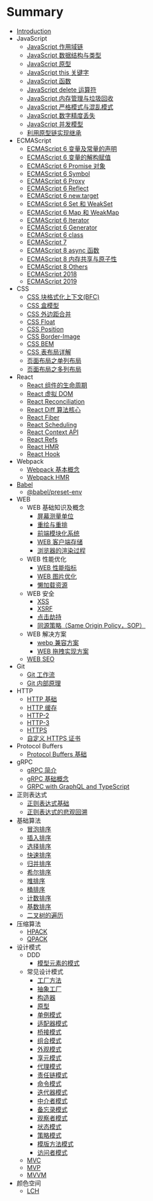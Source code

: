 # Summary

- [Introduction](README.md)
- JavaScript
  - [JavaScript 作用域链](javascript/javascript-zuo-yong-yu-lian.md)
  - [JavaScript 数据结构与类型](javascript/javascript-data-type.md)
  - [JavaScript 原型](javascript/javascript-yuan-xing.md)
  - [JavaScript this 关键字](javascript/javascript-this-guan-jian-zi.md)
  - [JavaScript 函数](javascript/javascript-han-shu.md)
  - [JavaScript delete 运算符](javascript/javascript-delete-yun-suan-fu.md)
  - [JavaScript 内存管理与垃圾回收](javascript/javascript-nei-cun-guan-li-yu-la-ji-hui-shou.md)
  - [JavaScript 严格模式与混乱模式](javascript/javascript-yan-ge-mo-shi-yu-hun-luan-mo-shi.md)
  - [JavaScript 数字精度丢失](javascript/javascript-numeric-precision.md)
  - [JavaScript 并发模型](javascript/javascript-bing-fa-mo-xing.md)
  - [利用原型链实现继承](javascript/li-yong-yuan-xing-lian-shi-xian-ji-cheng.md)
- ECMAScript
  - [ECMAScript 6 变量及常量的声明](ecmascript/ecmascript-6-bian-liang-ji-chang-liang-de-sheng-ming.md)
  - [ECMAScript 6 变量的解构赋值](ecmascript/ecmascript-6-bian-liang-de-jie-gou-fu-zhi.md)
  - [ECMAScript 6 Promise 对象](ecmascript/ecmascript-6-promise-dui-xiang.md)
  - [ECMAScript 6 Symbol](ecmascript/ecmascript-6-symbol.md)
  - [ECMAScript 6 Proxy](ecmascript/ecmascript-6-proxy.md)
  - [ECMAScript 6 Reflect](ecmascript/ecmascript-6-reflect.md)
  - [ECMAScript 6 new.target](ecmascript/ecmascript-6-newtarget.md)
  - [ECMAScript 6 Set 和 WeakSet](ecmascript/ecmascript-6-set-he-weakset.md)
  - [ECMAScript 6 Map 和 WeakMap](ecmascript/ecmascript-6-map-he-weakmap.md)
  - [ECMAScript 6 Iterator](ecmascript/ecmascript-6-iterator.md)
  - [ECMAScript 6 Generator](ecmascript/ecmascript-6-generator.md)
  - [ECMAScript 6 class](ecmascript/ecmascript-6-class.md)
  - [ECMAScript 7](ecmascript/ecmascript-7.md)
  - [ECMAScript 8 async 函数](ecmascript/ecmascript-8-async-han-shu.md)
  - [ECMAScript 8 内存共享与原子性](ecmascript/ecmascript-8-nei-cun-gong-xiang-yu-yuan-zi-xing.md)
  - [ECMAScript 8 Others](ecmascript/ecmascript-8-others.md)
  - [ECMAScript 2018](ecmascript/ecmascript-2018.md)
  - [ECMAScript 2019](ecmascript/ecmascript-2019.md)
- CSS
  - [CSS 块格式化上下文(BFC)](css/css-bfc.md)
  - [CSS 盒模型](css/css-box-model.md)
  - [CSS 外边距合并](css/css-wai-bian-ju-he-bing.md)
  - [CSS Float](css/css-float.md)
  - [CSS Position](css/css-position.md)
  - [CSS Border-Image](css/css-border-image.md)
  - [CSS BEM](css/css-bem.md)
  - [CSS 表布局详解](css/css-table-layout.md)
  - [页面布局之单列布局](css/dan-lie-bu-ju.md)
  - [页面布局之多列布局](css/multiple-columns-layout.md)
- React
  - [React 组件的生命周期](react/react-zu-jian-de-sheng-ming-zhou-qi.md)
  - [React 虚拟 DOM](react/react-vdom.md)
  - [React Reconciliation](react/react-reconciliation.md)
  - [React Diff 算法核心](react/react-diff-algorithm.md)
  - [React Fiber](react/react-fiber.md)
  - [React Scheduling](react/react-scheduling.md)
  - [React Context API](react/react-context-api.md)
  - [React Refs](react/react-refs.md)
  - [React HMR](react/react-hmr.md)
  - [React Hook](react/react-hook.md)
- Webpack
  - [Webpack 基本概念](webpack/webpack-concepts.md)
  - [Webpack HMR](webpack/webpack-hmr.md)
- [Babel](babel/intro.md)
  - [@babel/preset-env](babel/babel-preset-env.md)
- WEB
  - WEB 基础知识及概念
    - [屏幕测量单位](web/measure-unit-of-screen.md)
    - [重绘与重排](web/re-paint-and-re-flow.md)
    - [前端模块化系统](web/module-system.md)
    - [WEB 客户端存储](web/web-browser-storage.md)
    - [浏览器的渲染过程](web/web-browser-render.md)
  - WEB 性能优化
    - [WEB 性能指标](web/performance/performance-metrics.md)
    - [WEB 图片优化](web/performance/optimize-image.md)
    - [懒加载资源](web/performance/lazy-loading.md)
  - WEB 安全
    - [XSS](web/security/xss.md)
    - [XSRF](web/security/XSRF.md)
    - [点击劫持](web/security/click-jacking.md)
    - [同源策略（Same Origin Policy，SOP）](web/security/same-origin-policy.md)
  - WEB 解决方案
    - [webp 兼容方案](web/solution/webp-compatibility.md)
    - [WEB 拖拽实现方案](web/solution/drag-solution.md)
  - [WEB SEO](web/web-seo.md)
- Git
  - [Git 工作流](git/git-gong-zuo-liu.md)
  - [Git 内部原理](/git/git-internals.md)
- HTTP
  - [HTTP 基础](http/http-basic.md)
  - [HTTP 缓存](http/http-cache.md)
  - [HTTP-2](/http/http2.md)
  - [HTTP-3](/http/http3.md)
  - [HTTPS](/http/https.md)
  - [自定义 HTTPS 证书](/http/https-ca.md)
- Protocol Buffers
  - [Protocol Buffers 基础](/protocol-buffers/protocol-buffers-basic.md)
- gRPC
  - [gRPC 简介](grpc/grpc-overview.md)
  - [gRPC 基础概念](grpc/grpc-concepts.md)
  - [GRPC with GraphQL and TypeScript](/grpc/grpc-with-graphql-and-TypeScript.md)
- 正则表达式
  - [正则表达式基础](regexp/regexp-base.md)
  - [正则表达式的悲观回溯](regexp/regexp-pessimistic-backtracking.md)
- 基础算法
  - [冒泡排序](basic-algorithm/mao-pao-pai-xu.md)
  - [插入排序](basic-algorithm/cha-ru-pai-xu.md)
  - [选择排序](basic-algorithm/xuan-ze-pai-xu.md)
  - [快速排序](basic-algorithm/quick-sort.md)
  - [归并排序](basic-algorithm/gui-bing-pai-xu.md)
  - [希尔排序](basic-algorithm/xi-er-pai-xu.md)
  - [堆排序](basic-algorithm/dui-pai-xu.md)
  - [桶排序](basic-algorithm/tong-pai-xu.md)
  - [计数排序](basic-algorithm/ji-shu-pai-xu.md)
  - [基数排序](basic-algorithm/radix-sort.md)
  - [二叉树的遍历](basic-algorithm/er-cha-shu-de-bian-li.md)
- 压缩算法
  - [HPACK](compression-algorithm/hpack.md)
  - [QPACK](compression-algorithm/qpack.md)
- 设计模式
  - DDD
    - [模型元素的模式](./design-pattern/domain-driven-design/patterns-of-model-elements.md)
  - 常见设计模式
    - [工厂方法](./design-pattern/factory-method.md)
    - [抽象工厂](./design-pattern/abstract-factory.md)
    - [构造器](./design-pattern/builder.md)
    - [原型](./design-pattern/prototype.md)
    - [单例模式](./design-pattern/singleton.md)
    - [适配器模式](./design-pattern/adapter.md)
    - [桥接模式](./design-pattern/bridge.md)
    - [组合模式](./design-pattern/composite.md)
    - [外观模式](./design-pattern/facade.md)
    - [享元模式](./design-pattern/flyweight.md)
    - [代理模式](./design-pattern/proxy.md)
    - [责任链模式](./design-pattern/chain-of-responsibility.md)
    - [命令模式](./design-pattern/command.md)
    - [迭代器模式](./design-pattern/iterator.md)
    - [中介者模式](./design-pattern/mediator.md)
    - [备忘录模式](./design-pattern/memento.md)
    - [观察者模式](./design-pattern/observer.md)
    - [状态模式](./design-pattern/state.md)
    - [策略模式](./design-pattern/strategy.md)
    - [模版方法模式](./design-pattern/template-method.md)
    - [访问者模式](./design-pattern/visitor.md)
  - [MVC](design-pattern/mvc.md)
  - [MVP](design-pattern/mvp.md)
  - [MVVM](design-pattern/mvvm.md)
- 颜色空间
  - [LCH](./color-space/lch.md)
